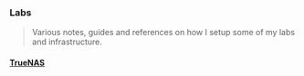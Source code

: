 ### Labs

> Various notes, guides and references on how I setup some of my labs and infrastructure. 

#### [TrueNAS](truenas)
